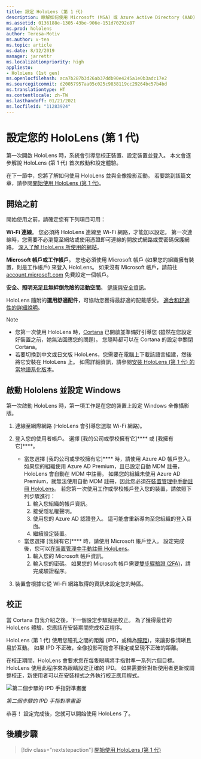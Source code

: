 ```yaml
---
title: 設定 HoloLens (第 1 代)
description: 瞭解如何使用 Microsoft (MSA) 或 Azure Active Directory (AAD) 帳戶，在 Wi-Fi 網路上首次設定 HoloLens (第 1 代)。
ms.assetid: 0136188e-1305-43be-906e-151d70292e87
ms.prod: hololens
author: Teresa-Motiv
ms.author: v-tea
ms.topic: article
ms.date: 8/12/2019
manager: jarrettr
ms.localizationpriority: high
appliesto:
- HoloLens (1st gen)
ms.openlocfilehash: aca7b287b3d26ab37ddb90e4245a1e0b3adc17e2
ms.sourcegitcommit: d20057957aa05c025c9838119cc29264bc57b4bd
ms.translationtype: HT
ms.contentlocale: zh-TW
ms.lasthandoff: 01/21/2021
ms.locfileid: "11283924"
---
```

# 設定您的 HoloLens (第 1 代)

第一次開啟 HoloLens 時，系統會引導您校正裝置、設定裝置並登入。  本文會逐步解說 HoloLens (第 1 代) 首次啟動和設定體驗。

在下一節中，您將了解如何使用 HoloLens 並與全像投影互動。 若要跳到該篇文章，請參閱[開始使用 HoloLens (第 1 代)](hololens1-basic-usage.md)。

## 開始之前

開始使用之前，請確定您有下列項目可用：

**Wi-Fi 連線**。 您必須將 HoloLens 連線至 Wi-Fi 網路，才能加以設定。 第一次連線時，您需要不必瀏覽至網站或使用憑證即可連線的開放式網路或受密碼保護網路。 [深入了解 HoloLens 所使用的網站](hololens-offline.md)。

**Microsoft 帳戶或工作帳戶**。 您也必須使用 Microsoft 帳戶 (如果您的組織擁有裝置，則是工作帳戶) 來登入 HoloLens。 如果沒有 Microsoft 帳戶，請前往 [account.microsoft.com](https://account.microsoft.com) 免費設定一個帳戶。

**安全、照明充足且無絆倒危險的活動空間**。 [健康與安全資訊](https://go.microsoft.com/fwlink/p/?LinkId=746661)。

HoloLens 隨附的**選用舒適配件**，可協助您獲得最舒適的配戴感受。 [適合和舒適性的詳細說明](https://support.microsoft.com/help/12632/hololens-fit-your-hololens)。

> [!NOTE]
>  
> - 您第一次使用 HoloLens 時，[Cortana](hololens-cortana.md) 已開啟並準備好引導您 (雖然在您設定好裝置之前，她無法回應您的問題)。 您隨時都可以在 Cortana 的設定中關閉 Cortana。
> - 若要切換到中文或日文版 HoloLens，您需要在電腦上下載該語言組建，然後將它安裝在 HoloLens 上。 如需詳細資訊，請參閱[安裝 HoloLens (第 1 代) 的當地語系化版本](hololens1-install-localized.md)。

## 啟動 Hololens 並設定 Windows

第一次啟動 HoloLens 時，第一項工作是在您的裝置上設定 Windows 全像攝影版。

1. 連線至網際網路 (HoloLens 會引導您選取 Wi-Fi 網路)。

1. 登入您的使用者帳戶。 選擇 [我的公司或學校擁有它]**** 或 [我擁有它]****。
    - 當您選擇 [我的公司或學校擁有它]**** 時，請使用 Azure AD 帳戶登入。 如果您的組織使用 Azure AD Premium，且已設定自動 MDM 註冊，HoloLens 會自動在 MDM 中註冊。 如果您的組織未使用 Azure AD Premium，就無法使用自動 MDM 註冊，因此您必須[在裝置管理中手動註冊 HoloLens](hololens-enroll-mdm.md#different-ways-to-enroll)。 若您第一次使用工作或學校帳戶登入您的裝置，請依照下列步驟進行：
        1. 輸入您組織的帳戶資訊。
        1. 接受隱私權聲明。
        1. 使用您的 Azure AD 認證登入。 這可能會重新導向至您組織的登入頁面。
        1. 繼續設定裝置。
    - 當您選擇 [我擁有它]**** 時，請使用 Microsoft 帳戶登入。 設定完成後，您可以[在裝置管理中手動註冊 HoloLens](hololens-enroll-mdm.md#different-ways-to-enroll)。
        1. 輸入您的 Microsoft 帳戶資訊。
        1. 輸入您的密碼。 如果您的 Microsoft 帳戶需要[雙步驟驗證 (2FA)](https://blogs.technet.microsoft.com/microsoft_blog/2013/04/17/microsoft-account-gets-more-secure/)，請完成驗證程序。

1. 裝置會根據它從 Wi-Fi 網路取得的資訊來設定您的時區。

## 校正

當 Cortana 自我介紹之後，下一個設定步驟就是校正。 為了獲得最佳的 HoloLens 體驗，您應該在安裝期間完成校正程序。

HoloLens (第 1 代) 使用您瞳孔之間的距離 (IPD，或稱為[瞳距](https://en.wikipedia.org/wiki/Interpupillary_distance))，來讓影像清晰且易於互動。 如果 IPD 不正確，全像投影可能會不穩定或呈現不正確的距離。

在校正期間，HoloLens 會要求您在每隻眼睛將手指對準一系列六個目標。 HoloLens 使用此程序來為眼睛設定正確的 IPD。 如果需要針對新使用者更新或調整校正，新使用者可以在安裝程式之外執行校正應用程式。

![第二個步驟的 IPD 手指對準畫面](./images/ipd-finger-alignment-300px.jpg)

*第二個步驟的 IPD 手指對準畫面*

恭喜！ 設定完成後，您就可以開始使用 HoloLens 了。

## 後續步驟

> [!div class="nextstepaction"]
> [開始使用 HoloLens (第 1 代)](hololens1-basic-usage.md)

